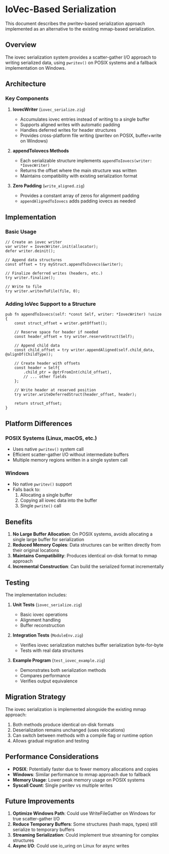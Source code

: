 # IoVec-Based Serialization

This document describes the pwritev-based serialization approach implemented as an alternative to the existing mmap-based serialization.

## Overview

The iovec serialization system provides a scatter-gather I/O approach to writing serialized data, using `pwritev()` on POSIX systems and a fallback implementation on Windows.

## Architecture

### Key Components

1. **IovecWriter** (`iovec_serialize.zig`)
   - Accumulates iovec entries instead of writing to a single buffer
   - Supports aligned writes with automatic padding
   - Handles deferred writes for header structures
   - Provides cross-platform file writing (pwritev on POSIX, buffer+write on Windows)

2. **appendToIovecs Methods**
   - Each serializable structure implements `appendToIovecs(writer: *IovecWriter)`
   - Returns the offset where the main structure was written
   - Maintains compatibility with existing serialization format

3. **Zero Padding** (`write_aligned.zig`)
   - Provides a constant array of zeros for alignment padding
   - `appendAlignedToIovecs` adds padding iovecs as needed

## Implementation

### Basic Usage

```zig
// Create an iovec writer
var writer = IovecWriter.init(allocator);
defer writer.deinit();

// Append data structures
const offset = try myStruct.appendToIovecs(&writer);

// Finalize deferred writes (headers, etc.)
try writer.finalize();

// Write to file
try writer.writevToFile(file, 0);
```

### Adding IoVec Support to a Structure

```zig
pub fn appendToIovecs(self: *const Self, writer: *IovecWriter) !usize {
    const struct_offset = writer.getOffset();
    
    // Reserve space for header if needed
    const header_offset = try writer.reserveStruct(Self);
    
    // Append child data
    const child_offset = try writer.appendAligned(self.child_data, @alignOf(ChildType));
    
    // Create header with offsets
    const header = Self{
        .child_ptr = @ptrFromInt(child_offset),
        // ... other fields
    };
    
    // Write header at reserved position
    try writer.writeDeferredStruct(header_offset, header);
    
    return struct_offset;
}
```

## Platform Differences

### POSIX Systems (Linux, macOS, etc.)
- Uses native `pwritev()` system call
- Efficient scatter-gather I/O without intermediate buffers
- Multiple memory regions written in a single system call

### Windows
- No native `pwritev()` support
- Falls back to:
  1. Allocating a single buffer
  2. Copying all iovec data into the buffer
  3. Single `pwrite()` call

## Benefits

1. **No Large Buffer Allocation**: On POSIX systems, avoids allocating a single large buffer for serialization
2. **Reduced Memory Copies**: Data structures can be written directly from their original locations
3. **Maintains Compatibility**: Produces identical on-disk format to mmap approach
4. **Incremental Construction**: Can build the serialized format incrementally

## Testing

The implementation includes:

1. **Unit Tests** (`iovec_serialize.zig`)
   - Basic iovec operations
   - Alignment handling
   - Buffer reconstruction

2. **Integration Tests** (`ModuleEnv.zig`)
   - Verifies iovec serialization matches buffer serialization byte-for-byte
   - Tests with real data structures

3. **Example Program** (`test_iovec_example.zig`)
   - Demonstrates both serialization methods
   - Compares performance
   - Verifies output equivalence

## Migration Strategy

The iovec serialization is implemented alongside the existing mmap approach:

1. Both methods produce identical on-disk formats
2. Deserialization remains unchanged (uses relocations)
3. Can switch between methods with a compile flag or runtime option
4. Allows gradual migration and testing

## Performance Considerations

- **POSIX**: Potentially faster due to fewer memory allocations and copies
- **Windows**: Similar performance to mmap approach due to fallback
- **Memory Usage**: Lower peak memory usage on POSIX systems
- **Syscall Count**: Single pwritev vs multiple writes

## Future Improvements

1. **Optimize Windows Path**: Could use WriteFileGather on Windows for true scatter-gather I/O
2. **Reduce Temporary Buffers**: Some structures (hash maps, types) still serialize to temporary buffers
3. **Streaming Serialization**: Could implement true streaming for complex structures
4. **Async I/O**: Could use io_uring on Linux for async writes